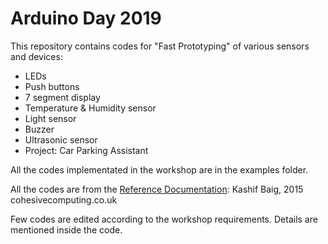 # Arduino Day 2019

This repository contains codes for "Fast Prototyping" of various sensors and devices:
- LEDs
- Push buttons
- 7 segment display
- Temperature & Humidity sensor
- Light sensor
- Buzzer
- Ultrasonic sensor
- Project: Car Parking Assistant

All the codes implementated in the workshop are in the examples folder.

All the codes are from the [Reference Documentation](https://www.mpja.com/download/hackatronics-arduino-multi-function-shield.pdf): Kashif Baig, 2015 cohesivecomputing.co.uk

Few codes are edited according to the workshop requirements. Details are mentioned inside the code.
